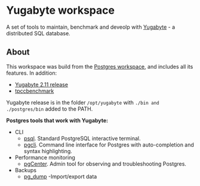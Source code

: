 # Yugabyte workspace

A set of tools to maintain, benchmark and deveolp with [Yugabyte](https://www.yugabyte.com/) - a distributed 
SQL database. 

## About 
This workspace was build from the [Postgres workspace](https://github.com/bluxmit/alnoda-workspaces/blob/main/workspaces/postgres-workspace/README.md), and 
includes all its features. In addition:
- [Yugabyte 2.11 release](https://github.com/yugabyte/yugabyte-db/releases)
- [tpccbenchmark](https://docs.yugabyte.com/latest/benchmark/tpcc-ysql/)

Yugabyte release is in the folder `/opt/yugabyte` with `./bin and ./postgres/bin` added to the PATH. 

__Postgres tools that work with Yugabyte:__
- CLI
    - [psql](https://www.postgresql.org/docs/current/app-psql.html). Standard PostgreSQL interactive terminal.
    - [pgcli](https://www.pgcli.com/). Command line interface for Postgres with auto-completion and syntax highlighting.
- Performance monitoring
    - [pgCenter](https://github.com/lesovsky/pgcenter). Admin tool for observing and troubleshooting Postgres.
- Backups
    - [pg_dump](https://www.postgresql.org/docs/current/backup-dump.html)
-Import/export data
    